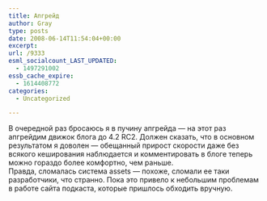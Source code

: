 ```yaml
---
title: Апгрейд
author: Gray
type: posts
date: 2008-06-14T11:54:04+00:00
excerpt:
url: /9333
esml_socialcount_LAST_UPDATED:
  - 1497291002
essb_cache_expire:
  - 1614408772
categories:
  - Uncategorized

---
```








В очередной раз бросаюсь я в пучину апгрейда &#8212; на этот раз апгрейдим движок блога до 4.2 RC2. Должен сказать, что в основном результатом я доволен &#8212; обещанный прирост скорости даже без всякого кеширования наблюдается и комментировать в блоге теперь можно гораздо более комфортно, чем раньше.  
Правда, сломалась система assets &#8212; похоже, сломали ее таки разработчики, что странно. Пока это привело к небольшим проблемам в работе сайта подкаста, которые пришлось обходить вручную.